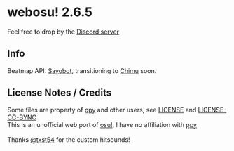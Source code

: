 # webosu! 2.6.5
Feel free to drop by the [Discord server](https://discord.gg/v7wBtSdYzx)<br>

## Info
Beatmap API: [Sayobot](https://osu.sayobot.cn), transitioning to [Chimu](https://chimu.moe) soon.<br>

## License Notes / Credits

Some files are property of [ppy](https://github.com/ppy/) and other users, see [LICENSE](https://github.com/BlaNKtext/webosu/blob/main/LICENSE) and [LICENSE-CC-BYNC](https://github.com/BlaNKtext/webosu/blob/main/LICENSE-CC-BYNC.md)<br>
This is an unofficial web port of [osu!](https://osu.ppy.sh), I have no affiliation with [ppy](https://ppy.sh)<br>
<br>
Thanks [@txst54](https://github.com/txst54) for the custom hitsounds!<br>
